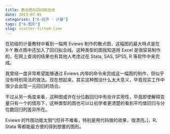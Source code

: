 ```yaml
---
title: 散点图与回归拟合线
date: 2013-07-05
categories: ["6-经济 - 计量"]
tags: ["6-图形"]
slug: scatter-fitted-line
---
```


在初级的计量教材中看到一幅用 Eviews 制作的散点图，这幅图的最大特点是在 X-Y 散点图中还加入了回归拟合线。这种类型的图我知道用 Excel 是很容易制作的，在网上查询的结果也有其他人考虑过在 Stata, SAS, SPSS, R 等软件中来完成。

我曾经一度非常希望能够通过 Eviews 内带的命令来完成这一幅图的制作，但似乎没有特别简洁的做法。现在想起来，其实这种图没什么太大意义，毕竟现实工作中很少会出现一元回归的场合。

不过从另一角度来看，这种图或许在分位数回归中有些许实用性，毕竟即使解释变量只有一个的情形下，这种类型的图也可以让初学者更清楚的看到平均值回归与分位数回归的差异所在。

Eviews 的作图功能太弱^[但并不难看，特别是用代码做的效果，很漂亮。]，R、Stata 等都能最方便的得到想要的图形。